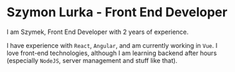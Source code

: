 # Szymon Lurka - Front End Developer

 I am Szymek, Front End Developer with 2 years of experience. 
 
 I have experience with `React`, `Angular`, and am currently working in `Vue`. I love front-end technologies, although I am learning backend after hours (especially `NodeJS`, server management and stuff like that).
